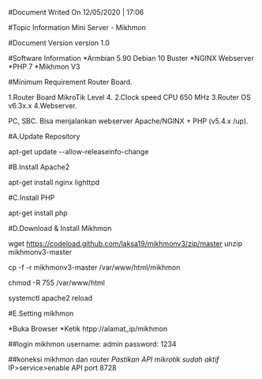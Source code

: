 #Document Writed On
12/05/2020 | 17:06

#Topic Information
Mini Server - Mikhmon

#Document Version
version 1.0

#Software Information
*Armbian 5.90 Debian 10 Buster
*NGINX Webserver
*PHP 7
*Mikhmon V3

#Minimum Requirement
Router Board.

1.Router Board MikroTik Level 4.
2.Clock speed CPU 650 MHz
3.Router OS v6.3x.x
4.Webserver.

PC, SBC.
Bisa menjalankan webserver Apache/NGINX + PHP (v5.4.x /up).

#A.Update Repository 

apt-get update --allow-releaseinfo-change

#B.Install Apache2

apt-get install nginx lighttpd

#C.Install PHP

apt-get install php

#D.Download & Install Mikhmon

wget https://codeload.github.com/laksa19/mikhmonv3/zip/master
unzip mikhmonv3-master

cp -f -r mikhmonv3-master /var/www/html/mikhmon

chmod -R 755 /var/www/html

systemctl apache2 reload

#E.Setting mikhmon

*Buka Browser
*Ketik htpp://alamat_ip/mikhmon

##login mikhmon
username: admin
password: 1234

##koneksi mikhmon dan router
_Pastikan API mikrotik sudah aktif_
IP>service>enable API port 8728
